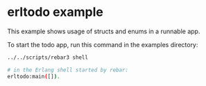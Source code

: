 # erltodo example

This example shows usage of structs and enums in a runnable app.

To start the todo app, run this command in the examples directory:

```sh
../../scripts/rebar3 shell

# in the Erlang shell started by rebar:
erltodo:main([]).
```


